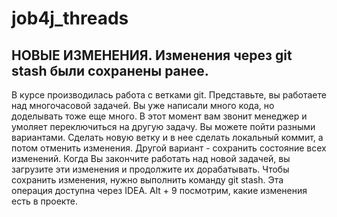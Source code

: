 # job4j_threads  

НОВЫЕ ИЗМЕНЕНИЯ.
Изменения через git stash были сохранены ранее.
-----------------------------------------------------------

В курсе производилась работа с ветками git.
Представьте, вы работаете над многочасовой задачей. Вы уже написали много кода, но доделывать тоже еще много.
В этот момент вам звонит менеджер и умоляет переключиться на другую задачу.
Вы можете пойти разными вариантами. Сделать новую ветку и в нее сделать локальный коммит, а потом отменить изменения.
Другой вариант - сохранить состояние всех изменений.
Когда Вы закончите работать над новой задачей, вы загрузите эти изменения и продолжите их дорабатывать.
Чтобы сохранить изменения, нужно выполнить команду git stash.
Эта операция доступна через IDEA.
Alt + 9 посмотрим, какие изменения есть в проекте.
